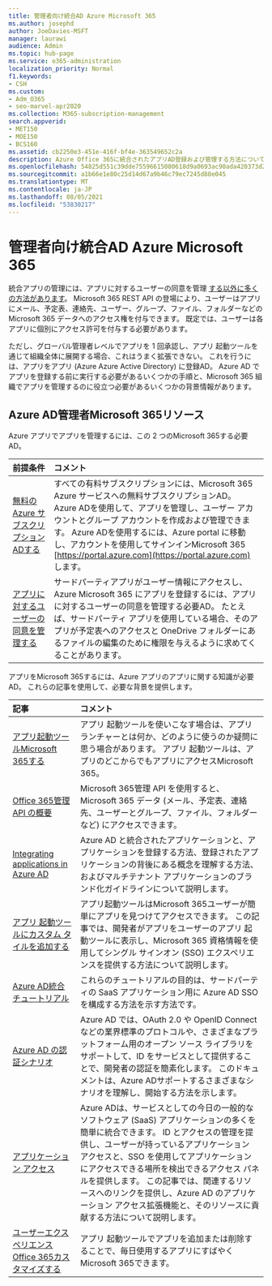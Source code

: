 ```yaml
---
title: 管理者向け統合AD Azure Microsoft 365
ms.author: josephd
author: JoeDavies-MSFT
manager: laurawi
audience: Admin
ms.topic: hub-page
ms.service: o365-administration
localization_priority: Normal
f1.keywords:
- CSH
ms.custom:
- Adm_O365
- seo-marvel-apr2020
ms.collection: M365-subscription-management
search.appverid:
- MET150
- MOE150
- BCS160
ms.assetid: cb2250e3-451e-416f-bf4e-363549652c2a
description: Azure Office 365に統合されたアプリAD登録および管理する方法について説明します。グローバル管理者レベルでのアプリの承認を許可します。
ms.openlocfilehash: 54825d551c39dde75596615080618d9a0693ac90ada420373d28bcc6881e4b09
ms.sourcegitcommit: a1b66e1e80c25d14d67a9b46c79ec7245d88e045
ms.translationtype: MT
ms.contentlocale: ja-JP
ms.lasthandoff: 08/05/2021
ms.locfileid: "53830217"
---
```

# <a name="integrated-apps-and-azure-ad-for-microsoft-365-administrators"></a>管理者向け統合AD Azure Microsoft 365

統合アプリの管理には、アプリに対するユーザーの同意を管理 [する以外に多くの方法があります](../admin/misc/user-consent.md)。 Microsoft 365 REST API の登場により、ユーザーはアプリにメール、予定表、連絡先、ユーザー、グループ、ファイル、フォルダーなどの Microsoft 365 データへのアクセス権を付与できます。 既定では、ユーザーは各アプリに個別にアクセス許可を付与する必要があります。 

ただし、グローバル管理者レベルでアプリを 1 回承認し、アプリ 起動ツールを通じて組織全体に展開する場合、これはうまく拡張できない。 これを行うには、アプリをアプリ (Azure Azure Active Directory) に登録AD。 Azure AD でアプリを登録する前に実行する必要があるいくつかの手順と、Microsoft 365 組織でアプリを管理するのに役立つ必要があるいくつかの背景情報があります。
  
## <a name="azure-ad-resources-for-microsoft-365-admins"></a>Azure AD管理者Microsoft 365リソース

Azure アプリでアプリを管理するには、この 2 つのMicrosoft 365する必要AD。
  
|前提条件|コメント|
|:-----|:-----|
|[無料の Azure サブスクリプションADする](../compliance/use-your-free-azure-ad-subscription-in-office-365.md) <br/> |すべての有料サブスクリプションには、Microsoft 365 Azure サービスへの無料サブスクリプションAD。 Azure ADを使用して、アプリを管理し、ユーザー アカウントとグループ アカウントを作成および管理できます。 Azure ADを使用するには、Azure portal に移動し、アカウントを使用してサインインMicrosoft 365 [https://portal.azure.com](https://portal.azure.com) します。  <br/> |
|[アプリに対するユーザーの同意を管理する](../admin/misc/user-consent.md) <br/> |サードパーティアプリがユーザー情報にアクセスし、Azure Microsoft 365 にアプリを登録するには、アプリに対するユーザーの同意を管理する必要AD。 たとえば、サードパーティ アプリを使用している場合、そのアプリが予定表へのアクセスと OneDrive フォルダーにあるファイルの編集のために権限を与えるように求めてくることがあります。  <br/> |
   
アプリをMicrosoft 365するには、Azure アプリのアプリに関する知識が必要AD。 これらの記事を使用して、必要な背景を提供します。
  
|記事|コメント|
|:-----|:-----|
|[アプリ起動ツールMicrosoft 365する](https://support.microsoft.com/office/meet-the-microsoft-365-app-launcher-79f12104-6fed-442f-96a0-eb089a3f476a) <br/> |アプリ 起動ツールを使いこなす場合は、アプリランチャーとは何か、どのように使うのか疑問に思う場合があります。 アプリ 起動ツールは、アプリのどこからでもアプリにアクセスMicrosoft 365。  <br/> |
|[Office 365管理 API の概要](/office/office-365-management-api/office-365-management-apis-overview) <br/> |Microsoft 365管理 API を使用すると、Microsoft 365 データ (メール、予定表、連絡先、ユーザーとグループ、ファイル、フォルダーなど) にアクセスできます。 <br/> |
|[Integrating applications in Azure AD](/azure/active-directory/develop/quickstart-v1-add-azure-ad-app) <br/> | Azure AD と統合されたアプリケーションと、アプリケーションを登録する方法、登録されたアプリケーションの背後にある概念を理解する方法、およびマルチテナント アプリケーションのブランド化ガイドラインについて説明します。  <br/> |
|[アプリ 起動ツールにカスタム タイルを追加する](/office365/admin/manage/customize-the-app-launcher)  <br/> |アプリ起動ツールはMicrosoft 365ユーザーが簡単にアプリを見つけてアクセスできます。 この記事では、開発者がアプリをユーザーのアプリ 起動ツールに表示し、Microsoft 365 資格情報を使用してシングル サインオン (SSO) エクスペリエンスを提供する方法について説明します。  <br/> |
|[Azure AD統合チュートリアル](/azure/active-directory/saas-apps/tutorial-list) <br/> |これらのチュートリアルの目的は、サードパーティの SaaS アプリケーション用に Azure AD SSO を構成する方法を示す方法です。  <br/> |
|[Azure AD の認証シナリオ](/azure/active-directory/develop/authentication-vs-authorization) <br/> |Azure AD では、OAuth 2.0 や OpenID Connect などの業界標準のプロトコルや、さまざまなプラットフォーム用のオープン ソース ライブラリをサポートして、ID をサービスとして提供することで、開発者の認証を簡素化します。 このドキュメントは、Azure ADサポートするさまざまなシナリオを理解し、開始する方法を示します。  <br/> |
|[アプリケーション アクセス](/azure/active-directory/manage-apps/what-is-access-management) <br/> |Azure ADは、サービスとしての今日の一般的なソフトウェア (SaaS) アプリケーションの多くを簡単に統合できます。 ID とアクセスの管理を提供し、ユーザーが持っているアプリケーション アクセスと、SSO を使用してアプリケーションにアクセスできる場所を検出できるアクセス パネルを提供します。 この記事では、関連するリソースへのリンクを提供し、Azure AD のアプリケーション アクセス拡張機能と、そのリソースに貢献する方法について説明します。  <br/> |
|[ユーザーエクスペリエンスOffice 365カスタマイズする](https://support.microsoft.com/office/personalize-your-office-365-experience-eb34a21b-52fa-4fbf-a8d5-146132242985) <br/> |アプリ 起動ツールでアプリを追加または削除することで、毎日使用するアプリにすばやくMicrosoft 365できます。  <br/> |
